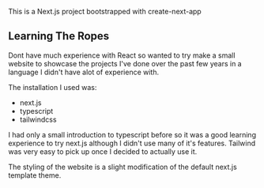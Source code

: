 This is a Next.js project bootstrapped with create-next-app

## Learning The Ropes

Dont have much experience with React so wanted to try make a small website to showcase the projects I've done over the past few years in a language I didn't have alot of experience with.

The installation I used was:
- next.js
- typescript
- tailwindcss

I had only a small introduction to typescript before so it was a good learning experience to try next.js although I didn't use many of it's features. Tailwind was very easy to pick up once I decided to actually use it.

The styling of the website is a slight modification of the default next.js template theme.
